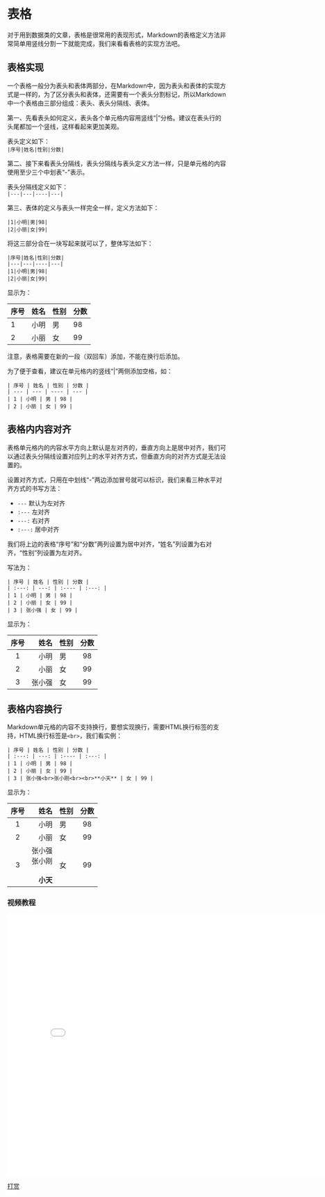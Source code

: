 # 表格
对于用到数据类的文章，表格是很常用的表现形式，Markdown的表格定义方法非常简单用竖线分割一下就能完成，我们来看看表格的实现方法吧。

## 表格实现
一个表格一般分为表头和表体两部分，在Markdown中，因为表头和表体的实现方式是一样的，为了区分表头和表体，还需要有一个表头分割标记，所以Markdown中一个表格由三部分组成：表头、表头分隔线、表体。

第一、先看表头如何定义，表头各个单元格内容用竖线“|”分格。建议在表头行的头尾都加一个竖线，这样看起来更加美观。

表头定义如下：  
`|序号|姓名|性别|分数|`

第二、接下来看表头分隔线，表头分隔线与表头定义方法一样，只是单元格的内容使用至少三个中划表“-”表示。

表头分隔线定义如下：  
`|---|---|----|---|`

第三、表体的定义与表头一样完全一样，定义方法如下：  

    |1|小明|男|98|
    |2|小丽|女|99|
    
将这三部分合在一块写起来就可以了，整体写法如下：

    |序号|姓名|性别|分数|   
    |---|---|----|---|
    |1|小明|男|98|
    |2|小丽|女|99|
    
显示为：  

|序号|姓名|性别|分数|   
|---|---|----|---|
|1|小明|男|98|
|2|小丽|女|99|

注意，表格需要在新的一段（双回车）添加，不能在换行后添加。

为了便于查看，建议在单元格内的竖线“|”两侧添加空格，如：

    | 序号 | 姓名 | 性别 | 分数 |   
    | --- | --- | ---- | --- |
    | 1 | 小明 | 男 | 98 |
    | 2 | 小丽 | 女 | 99 |
    
## 表格内内容对齐
表格单元格内的内容水平方向上默认是左对齐的，垂直方向上是居中对齐，我们可以通过表头分隔线设置对应列上的水平对齐方式，但垂直方向的对齐方式是无法设置的。

设置对齐方式，只用在中划线“-”两边添加冒号就可以标识，我们来看三种水平对齐方式的书写方法：

+ `---` 默认为左对齐
+ `:---` 左对齐
+  `---:` 右对齐
+  `:---:` 居中对齐

我们将上边的表格“序号”和“分数”两列设置为居中对齐，“姓名”列设置为右对齐，“性别”列设置为左对齐。

写法为：

    | 序号 | 姓名 | 性别 | 分数 |   
    | :---: | ---: | :---- | :---: |
    | 1 | 小明 | 男 | 98 |
    | 2 | 小丽 | 女 | 99 |
    | 3 | 张小强 | 女 | 99 |
    
显示为：

| 序号 | 姓名 | 性别 | 分数 |   
| :---: | ---: | :---- | :---: |
| 1 | 小明 | 男 | 98 |
| 2 | 小丽 | 女 | 99 |
| 3 | 张小强 | 女 | 99 |

## 表格内容换行
Markdown单元格的内容不支持换行，要想实现换行，需要HTML换行标签的支持，HTML换行标签是`<br>`，我们看实例：

    | 序号 | 姓名 | 性别 | 分数 |   
    | :---: | ---: | :---- | :---: |
    | 1 | 小明 | 男 | 98 |
    | 2 | 小丽 | 女 | 99 |
    | 3 | 张小强<br>张小刚<br><br>**小天** | 女 | 99 |

显示为：

| 序号 | 姓名 | 性别 | 分数 |   
| :---: | ---: | :---- | :---: |
| 1 | 小明 | 男 | 98 |
| 2 | 小丽 | 女 | 99 |
| 3 | 张小强<br>张小刚<br><br>**小天** | 女 | 99 |


### 视频教程
<iframe src="//player.bilibili.com/player.html?aid=372103979&bvid=BV1EZ4y1N7yw&cid=236443616&page=1" scrolling="no" border="0" frameborder="no" framespacing="0" allowfullscreen="true" width="800" height="600"> </iframe>

[打赏](../include/donate.md ':include')